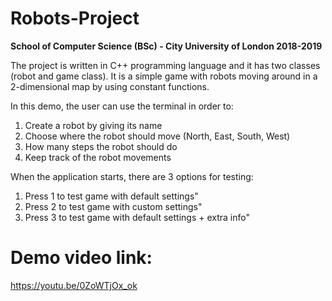# Robots-Project
**School of Computer Science (BSc) - City University of London 2018-2019**

The project is written in C++ programming language and it has two classes (robot and game class). It is a simple game with robots moving around in a 2-dimensional map by using constant functions. 

In this demo, the user can use the terminal in order to:
1. Create a robot by giving its name
2. Choose where the robot should move (North, East, South, West)
3. How many steps the robot should do
4. Keep track of the robot movements

When the application starts, there are 3 options for testing:
1. Press 1 to test game with default settings"
2. Press 2 to test game with custom settings"
3. Press 3 to test game with default settings + extra info"

# Demo video link:
https://youtu.be/0ZoWTjOx_ok
